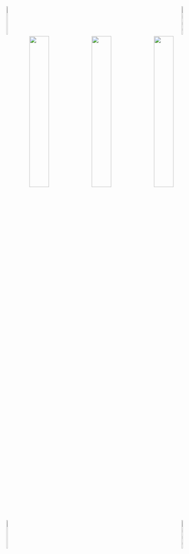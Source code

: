 <div>
<img align="left" src="https://media.tenor.com/v4EhnlT6XoAAAAAC/rover-windows-xp.gif" alt="Linux" height="75" width="8%">
<img align="right" src="https://media.tenor.com/v4EhnlT6XoAAAAAC/rover-windows-xp.gif" alt="Linux" height="75" width="8%">
</div>

<br><br><br>
<p align="center">
<img src="https://user-images.githubusercontent.com/90755554/138836166-d178b969-fa15-4fcc-8e30-3252bc77d8f7.gif" width="32%">
<img src="https://user-images.githubusercontent.com/90755554/138836190-252eb21e-9e86-49c7-bd90-c5693507687e.gif" width="32%">
<img src="https://user-images.githubusercontent.com/90755554/138836166-d178b969-fa15-4fcc-8e30-3252bc77d8f7.gif" width="32%">
</p>

<br>
<!--<div align="center"><img src="https://profilinator.rishav.dev/skills-assets/linux-original.svg" width="32%"></div> -->

<div>
<img align="left" src="https://media.tenor.com/v4EhnlT6XoAAAAAC/rover-windows-xp.gif" alt="Linux" height="75" width="8%">
<img align="right" src="https://media.tenor.com/v4EhnlT6XoAAAAAC/rover-windows-xp.gif" alt="Linux" height="75" width="8%">
</div>
